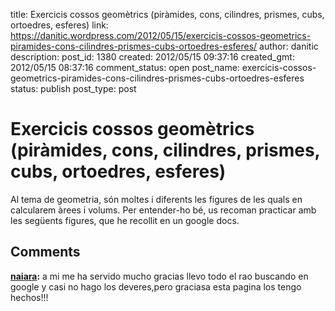 title: Exercicis cossos geomètrics (piràmides, cons, cilindres, prismes, cubs, ortoedres, esferes)
link: https://danitic.wordpress.com/2012/05/15/exercicis-cossos-geometrics-piramides-cons-cilindres-prismes-cubs-ortoedres-esferes/
author: danitic
description: 
post_id: 1380
created: 2012/05/15 09:37:16
created_gmt: 2012/05/15 08:37:16
comment_status: open
post_name: exercicis-cossos-geometrics-piramides-cons-cilindres-prismes-cubs-ortoedres-esferes
status: publish
post_type: post

# Exercicis cossos geomètrics (piràmides, cons, cilindres, prismes, cubs, ortoedres, esferes)

Al tema de geometria, són moltes i diferents les figures de les quals en calcularem àrees i volums. Per entender-ho bé, us recoman practicar amb les següents figures, que he recollit en un google docs.

## Comments

**[naiara](#103 "2014-02-25 21:42:57"):** a mi me ha servido mucho gracias llevo todo el rao buscando en google y casi no hago los deveres,pero graciasa esta pagina los tengo hechos!!!

